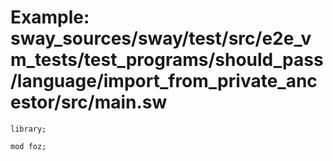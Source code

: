 # Example: sway_sources/sway/test/src/e2e_vm_tests/test_programs/should_pass/language/import_from_private_ancestor/src/main.sw

```sway
library;

mod foz;

```
